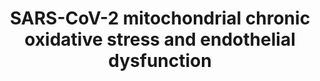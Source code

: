 ---
annotations:
- id: PW:0000003
  parent: signaling pathway
  type: Pathway Ontology
  value: signaling pathway
- id: DOID:0080600
  parent: disease by infectious agent
  type: Disease Ontology
  value: COVID-19
- id: PW:0000378
  parent: regulatory pathway
  type: Pathway Ontology
  value: oxidative stress response pathway
authors:
- KJTLUC
- Mkutmon
- CMalyar
- Jingjingcai
- Egonw
- IsabelWassink
description: Long COVID-19 (Coronavirus disease) ranges from lingering symptoms 6-12
  months after contracting COVID-19 to severe implications caused by the virus. To
  understand the (molecular) mechanisms underlying Long COVID-19 and the potential
  role of chronic oxidative stress, this pathway concisely visualises mitochondrial
  hijacking by SARS-COV-2 leading to pro-senescent mitochondrial dysfunction and inflammation.
last-edited: 2022-05-17
organisms:
- Homo sapiens
redirect_from:
- /index.php/Pathway:WP5183
- /instance/WP5183
- /instance/WP5183_r124655
revision: r124655
schema-jsonld:
- '@context': https://schema.org/
  '@id': https://wikipathways.github.io/pathways/WP5183.html
  '@type': Dataset
  creator:
    '@type': Organization
    name: WikiPathways
  description: Long COVID-19 (Coronavirus disease) ranges from lingering symptoms
    6-12 months after contracting COVID-19 to severe implications caused by the virus.
    To understand the (molecular) mechanisms underlying Long COVID-19 and the potential
    role of chronic oxidative stress, this pathway concisely visualises mitochondrial
    hijacking by SARS-COV-2 leading to pro-senescent mitochondrial dysfunction and
    inflammation.
  keywords:
  - ACAD9
  - ACE
  - ACE2
  - AGT
  - Angiotensin (1-7)
  - Angiotensin I
  - Angiotensin II
  - Angiotensin-(1-9)
  - BCS1KL
  - ECSIT
  - IL-18
  - IL-1β
  - IL-6
  - MAVS
  - MtROS
  - NDUFAF1
  - NDUFAF2
  - NF-kB
  - NFIP2
  - NLRP3
  - NLRX1
  - NOX1
  - PGC1
  - PHB1
  - RIG-I
  - Renin
  - SIRT6
  - TERF2
  - TERF2IP
  - TMEM173
  - TNF
  - TOMM70
  - TRAF3
  - TRAF6
  - nsp2
  - nsp7
  - orf9b
  - orf9c
  - p90rsk
  license: CC0
  name: SARS-CoV-2 mitochondrial chronic oxidative stress and endothelial dysfunction
seo: CreativeWork
title: SARS-CoV-2 mitochondrial chronic oxidative stress and endothelial dysfunction
wpid: WP5183
---